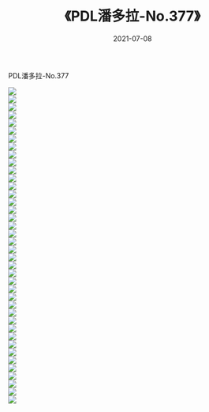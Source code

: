 ﻿---
layout: post
title:  《PDL潘多拉-No.377》
date:   2021-07-08
img: http://img.660000.xyz/Sharelink/网络美图/2021/PDL潘多拉-No.377/000.jpg
categories: [美女, 清纯, 唯美]
---

PDL潘多拉-No.377

  ![](http://img.660000.xyz/Sharelink/网络美图/2021/PDL潘多拉-No.377/001.jpg) <br> ![](http://img.660000.xyz/Sharelink/网络美图/2021/PDL潘多拉-No.377/002.jpg) <br> ![](http://img.660000.xyz/Sharelink/网络美图/2021/PDL潘多拉-No.377/003.jpg) <br> ![](http://img.660000.xyz/Sharelink/网络美图/2021/PDL潘多拉-No.377/004.jpg) <br> ![](http://img.660000.xyz/Sharelink/网络美图/2021/PDL潘多拉-No.377/005.jpg) <br> ![](http://img.660000.xyz/Sharelink/网络美图/2021/PDL潘多拉-No.377/006.jpg) <br> ![](http://img.660000.xyz/Sharelink/网络美图/2021/PDL潘多拉-No.377/007.jpg) <br> ![](http://img.660000.xyz/Sharelink/网络美图/2021/PDL潘多拉-No.377/008.jpg) <br> ![](http://img.660000.xyz/Sharelink/网络美图/2021/PDL潘多拉-No.377/009.jpg) <br> ![](http://img.660000.xyz/Sharelink/网络美图/2021/PDL潘多拉-No.377/010.jpg) <br> ![](http://img.660000.xyz/Sharelink/网络美图/2021/PDL潘多拉-No.377/011.jpg) <br> ![](http://img.660000.xyz/Sharelink/网络美图/2021/PDL潘多拉-No.377/012.jpg) <br> ![](http://img.660000.xyz/Sharelink/网络美图/2021/PDL潘多拉-No.377/013.jpg) <br> ![](http://img.660000.xyz/Sharelink/网络美图/2021/PDL潘多拉-No.377/014.jpg) <br> ![](http://img.660000.xyz/Sharelink/网络美图/2021/PDL潘多拉-No.377/015.jpg) <br> ![](http://img.660000.xyz/Sharelink/网络美图/2021/PDL潘多拉-No.377/016.jpg) <br> ![](http://img.660000.xyz/Sharelink/网络美图/2021/PDL潘多拉-No.377/017.jpg) <br> ![](http://img.660000.xyz/Sharelink/网络美图/2021/PDL潘多拉-No.377/018.jpg) <br> ![](http://img.660000.xyz/Sharelink/网络美图/2021/PDL潘多拉-No.377/019.jpg) <br> ![](http://img.660000.xyz/Sharelink/网络美图/2021/PDL潘多拉-No.377/020.jpg) <br> ![](http://img.660000.xyz/Sharelink/网络美图/2021/PDL潘多拉-No.377/021.jpg) <br> ![](http://img.660000.xyz/Sharelink/网络美图/2021/PDL潘多拉-No.377/022.jpg) <br> ![](http://img.660000.xyz/Sharelink/网络美图/2021/PDL潘多拉-No.377/023.jpg) <br> ![](http://img.660000.xyz/Sharelink/网络美图/2021/PDL潘多拉-No.377/024.jpg) <br> ![](http://img.660000.xyz/Sharelink/网络美图/2021/PDL潘多拉-No.377/025.jpg) <br> ![](http://img.660000.xyz/Sharelink/网络美图/2021/PDL潘多拉-No.377/026.jpg) <br> ![](http://img.660000.xyz/Sharelink/网络美图/2021/PDL潘多拉-No.377/027.jpg) <br> ![](http://img.660000.xyz/Sharelink/网络美图/2021/PDL潘多拉-No.377/028.jpg) <br> ![](http://img.660000.xyz/Sharelink/网络美图/2021/PDL潘多拉-No.377/029.jpg) <br> ![](http://img.660000.xyz/Sharelink/网络美图/2021/PDL潘多拉-No.377/030.jpg) <br> ![](http://img.660000.xyz/Sharelink/网络美图/2021/PDL潘多拉-No.377/031.jpg) <br> ![](http://img.660000.xyz/Sharelink/网络美图/2021/PDL潘多拉-No.377/032.jpg) <br> ![](http://img.660000.xyz/Sharelink/网络美图/2021/PDL潘多拉-No.377/033.jpg) <br> ![](http://img.660000.xyz/Sharelink/网络美图/2021/PDL潘多拉-No.377/034.jpg) <br> ![](http://img.660000.xyz/Sharelink/网络美图/2021/PDL潘多拉-No.377/035.jpg) <br> ![](http://img.660000.xyz/Sharelink/网络美图/2021/PDL潘多拉-No.377/036.jpg) <br> ![](http://img.660000.xyz/Sharelink/网络美图/2021/PDL潘多拉-No.377/037.jpg) <br> ![](http://img.660000.xyz/Sharelink/网络美图/2021/PDL潘多拉-No.377/038.jpg) <br> ![](http://img.660000.xyz/Sharelink/网络美图/2021/PDL潘多拉-No.377/039.jpg) <br> ![](http://img.660000.xyz/Sharelink/网络美图/2021/PDL潘多拉-No.377/040.jpg) <br>